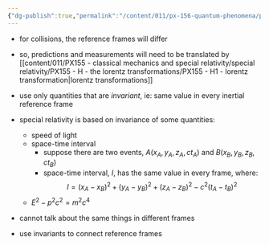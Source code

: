 ```yaml
---
{"dg-publish":true,"permalink":"/content/011/px-156-quantum-phenomena/px-156-b-particle-physics/px-156-j-particle-decays-and-relativistic-kinematics/px-156-j3-relativistic-invariants/","noteIcon":"1","created":"2024-11-25T10:50:32.000+00:00","updated":"2024-12-03T17:21:34.400+00:00"}
---
```


- for collisions, the reference frames will differ
- so, predictions and measurements will need to be translated by [[content/011/PX155 - classical mechanics and special relativity/special relativity/PX155 - H - the lorentz transformations/PX155 - H1 - lorentz transformation\|lorentz transformations]]
- use only quantities that are *invariant*, ie: same value in every inertial reference frame

- special relativity is based on invariance of some quantities:
	- speed of light
	- space-time interval
		- suppose there are two events, $A(x_{A},y_{A},z_{A}, ct_{A})$ and $B(x_{B},y_{B},z_{B}, ct_{B})$
		- space-time interval, $I$, has the same value in every frame, where: 
		$$I = (x_{A}-x_{B})^{2} + (y_{A}-y_{B})^{2} + (z_{A}-z_{B})^{2} - c^{2}(t_{A}-t_{B})^{2}$$
	- $E^{2}-p^{2}c^{2}=m^{2}c^{4}$

- cannot talk about the same things in different frames
- use invariants to connect reference frames


